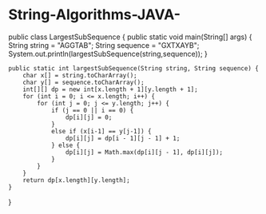 # String-Algorithms-JAVA-

public class LargestSubSequence {
    public static void main(String[] args) {
        String string = "AGGTAB";
        String sequence = "GXTXAYB";
        System.out.println(largestSubSequence(string,sequence));
        }


    public static int largestSubSequence(String string, String sequence) {
        char x[] = string.toCharArray();
        char y[] = sequence.toCharArray();
        int[][] dp = new int[x.length + 1][y.length + 1];
        for (int i = 0; i <= x.length; i++) {
            for (int j = 0; j <= y.length; j++) {
                if (j == 0 || i == 0) {
                    dp[i][j] = 0;
                }
                else if (x[i-1] == y[j-1]) {
                    dp[i][j] = dp[i - 1][j - 1] + 1;
                } else {
                    dp[i][j] = Math.max(dp[i][j - 1], dp[i][j]);
                }
            }
        }
        return dp[x.length][y.length];
    }
}
